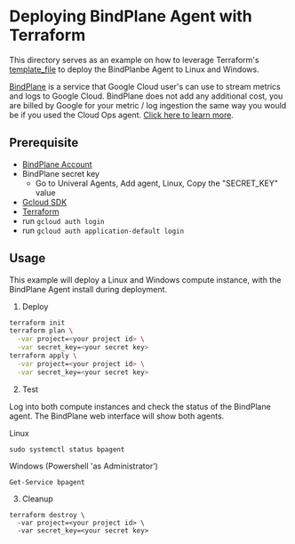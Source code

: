 # Deploying BindPlane Agent with Terraform

This directory serves as an example on how to leverage Terraform's [template_file](https://registry.terraform.io/providers/hashicorp/template/latest/docs/data-sources/file) to deploy the BindPlanbe Agent to Linux and Windows.

[BindPlane](https://docs.bindplane.bluemedora.com/docs) is a service that Google Cloud user's can use to stream metrics and logs to Google Cloud. BindPlane does not add any additional cost, you are billed by Google for your metric / log ingestion the same way you would be if you used the Cloud Ops agent. [Click here to learn more](https://cloud.google.com/blog/products/management-tools/use-bluemedoras-bindplane-with-google-cloud).

## Prerequisite

- [BindPlane Account](https://bindplane.bluemedora.com/)
- BindPlane secret key
  - Go to Univeral Agents, Add agent, Linux, Copy the "SECRET_KEY" value
- [Gcloud SDK](https://cloud.google.com/sdk/docs/install)
- [Terraform](https://www.terraform.io/downloads.html)
- run `gcloud auth login`
- run `gcloud auth application-default login`


## Usage

This example will deploy a Linux and Windows compute instance, with the BindPlane Agent install during deployment.

1. Deploy

```bash
terraform init
terraform plan \
  -var project=<your project id> \
  -var secret_key=<your secret key>
terraform apply \
  -var project=<your project id> \
  -var secret_key=<your secret key>
```

2. Test

Log into both compute instances and check the status of the BindPlane agent. The BindPlane web interface will show both agents.

Linux
```
sudo systemctl status bpagent
```

Windows (Powershell 'as Administrator')
```
Get-Service bpagent
```

3. Cleanup

```
terraform destroy \
  -var project=<your project id> \
  -var secret_key=<your secret key>
```
